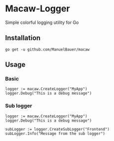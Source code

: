# Macaw-Logger
Simple colorful logging utility for Go

## Installation
```
go get -u github.com/ManuelBauer/macaw
```

## Usage

### Basic
```
logger := macaw.CreateLogger("MyApp")
logger.Debug("This is a debug message")
```

### Sub logger
```
logger := macaw.CreateLogger("MyApp")
logger.Debug("This is a debug message")

subLogger := logger.CreateSubLogger("Frontend")
subLogger.Info("Message from the sub logger")
```
